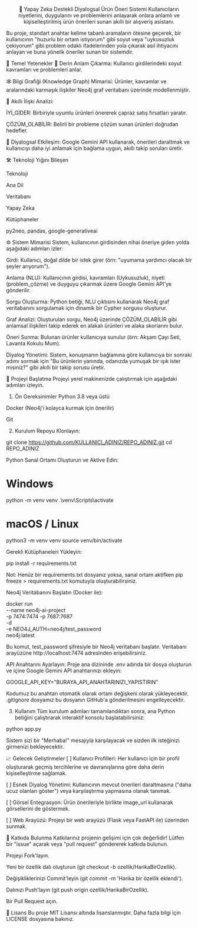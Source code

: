 <div align="center">

🤖 Yapay Zeka Destekli Diyalogsal Ürün Öneri Sistemi
Kullanıcıların niyetlerini, duygularını ve problemlerini anlayarak onlara anlamlı ve kişiselleştirilmiş ürün önerileri sunan akıllı bir alışveriş asistanı.

</div>

<div align="center">

</div>

Bu proje, standart anahtar kelime tabanlı aramaların ötesine geçerek, bir kullanıcının "huzurlu bir ortam istiyorum" gibi soyut veya "uykusuzluk çekiyorum" gibi problem odaklı ifadelerinden yola çıkarak asıl ihtiyacını anlayan ve buna yönelik öneriler sunan bir sistemdir.

🌟 Temel Yetenekler
🧠 Derin Anlam Çıkarma: Kullanıcı girdilerindeki soyut kavramları ve problemleri anlar.

🕸️ Bilgi Grafiği (Knowledge Graph) Mimarisi: Ürünler, kavramlar ve aralarındaki karmaşık ilişkiler Neo4j graf veritabanı üzerinde modellenmiştir.

🔗 Akıllı İlişki Analizi:

İYİ_GİDER: Birbiriyle uyumlu ürünleri önererek çapraz satış fırsatları yaratır.

ÇÖZÜM_OLABİLİR: Belirli bir probleme çözüm sunan ürünleri doğrudan hedefler.

💬 Diyalogsal Etkileşim: Google Gemini API kullanarak, önerileri daraltmak ve kullanıcıyı daha iyi anlamak için bağlama uygun, akıllı takip soruları üretir.

🛠️ Teknoloji Yığını
Bileşen

Teknoloji

Ana Dil



Veritabanı



Yapay Zeka



Kütüphaneler

py2neo, pandas, google-generativeai

⚙️ Sistem Mimarisi
Sistem, kullanıcının girdisinden nihai öneriye giden yolda aşağıdaki adımları izler:

Girdi: Kullanıcı, doğal dilde bir istek girer (örn: "uyumama yardımcı olacak bir şeyler arıyorum").

Anlama (NLU): Kullanıcının girdisi, kavramları (Uykusuzluk), niyeti (problem_çözme) ve duyguyu çıkarmak üzere Google Gemini API'ye gönderilir.

Sorgu Oluşturma: Python betiği, NLU çıktısını kullanarak Neo4j graf veritabanını sorgulamak için dinamik bir Cypher sorgusu oluşturur.

Graf Analizi: Oluşturulan sorgu, Neo4j üzerinde ÇÖZÜM_OLABİLİR gibi anlamsal ilişkileri takip ederek en alakalı ürünleri ve alaka skorlarını bulur.

Öneri Sunma: Bulunan ürünler kullanıcıya sunulur (örn: Akşam Çayı Seti, Lavanta Kokulu Mum).

Diyalog Yönetimi: Sistem, konuşmanın bağlamına göre kullanıcıya bir sonraki adımı sormak için "Bu ürünlerin yanında, odanızda yumuşak bir ışık ister misiniz?" gibi akıllı bir takip sorusu üretir.

🚀 Projeyi Başlatma
Projeyi yerel makinenizde çalıştırmak için aşağıdaki adımları izleyin.

1. Ön Gereksinimler
Python 3.8 veya üstü

Docker (Neo4j'i kolayca kurmak için önerilir)

Git

2. Kurulum
Repoyu Klonlayın:

git clone https://github.com/KULLANICI_ADINIZ/REPO_ADINIZ.git
cd REPO_ADINIZ

Python Sanal Ortamı Oluşturun ve Aktive Edin:

# Windows
python -m venv venv
.\venv\Scripts\activate

# macOS / Linux
python3 -m venv venv
source venv/bin/activate

Gerekli Kütüphaneleri Yükleyin:

pip install -r requirements.txt

Not: Henüz bir requirements.txt dosyanız yoksa, sanal ortam aktifken pip freeze > requirements.txt komutuyla oluşturabilirsiniz.

Neo4j Veritabanını Başlatın (Docker ile):

docker run \
    --name neo4j-ai-project \
    -p 7474:7474 -p 7687:7687 \
    -d \
    -e NEO4J_AUTH=neo4j/test_password \
    neo4j:latest

Bu komut, test_password şifresiyle bir Neo4j veritabanı başlatır. Veritabanı arayüzüne http://localhost:7474 adresinden erişebilirsiniz.

API Anahtarını Ayarlayın:
Proje ana dizininde .env adında bir dosya oluşturun ve içine Google Gemini API anahtarınızı ekleyin:

GOOGLE_API_KEY="BURAYA_API_ANAHTARINIZI_YAPISTIRIN"

Kodumuz bu anahtarı otomatik olarak ortam değişkeni olarak yükleyecektir. .gitignore dosyamız bu dosyanın GitHub'a gönderilmesini engelleyecektir.

3. Kullanım
Tüm kurulum adımları tamamlandıktan sonra, ana Python betiğini çalıştırarak interaktif konsolu başlatabilirsiniz:

python app.py

Sistem sizi bir "Merhaba!" mesajıyla karşılayacak ve sizden ilk isteğinizi girmenizi bekleyecektir.

📈 Gelecek Geliştirmeler
[ ] Kullanıcı Profilleri: Her kullanıcı için bir profil oluşturarak geçmiş tercihlerine ve davranışlarına göre daha derin kişiselleştirme sağlamak.

[ ] Esnek Diyalog Yönetimi: Kullanıcının mevcut önerileri daraltmasına ("daha ucuz olanları göster") veya karşılaştırma yapmasına olanak tanımak.

[ ] Görsel Entegrasyon: Ürün önerileriyle birlikte image_url kullanarak görsellerini de göstermek.

[ ] Web Arayüzü: Projeyi bir web arayüzü (Flask veya FastAPI ile) üzerinden sunmak.

🤝 Katkıda Bulunma
Katkılarınız projenin gelişimi için çok değerlidir! Lütfen bir "issue" açarak veya "pull request" göndererek katkıda bulunun.

Projeyi Fork'layın.

Yeni bir özellik dalı oluşturun (git checkout -b ozellik/HarikaBirOzellik).

Değişikliklerinizi Commit'leyin (git commit -m 'Harika bir özellik eklendi').

Dalınızı Push'layın (git push origin ozellik/HarikaBirOzellik).

Bir Pull Request açın.

📄 Lisans
Bu proje MIT Lisansı altında lisanslanmıştır. Daha fazla bilgi için LICENSE dosyasına bakınız.
